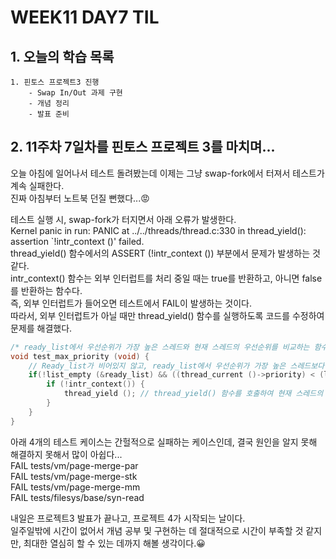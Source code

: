 # WEEK11 DAY7 TIL

## 1. 오늘의 학습 목록
```
1. 핀토스 프로젝트3 진행
    - Swap In/Out 과제 구현
    - 개념 정리
    - 발표 준비
```

## 2. 11주차 7일차를 핀토스 프로젝트 3를 마치며...
오늘 아침에 일어나서 테스트 돌려봤는데 이제는 그냥 swap-fork에서 터져서 테스트가 계속 실패한다.  
진짜 아침부터 노트북 던질 뻔했다...😡  

테스트 실행 시, swap-fork가 터지면서 아래 오류가 발생한다.  
Kernel panic in run: PANIC at ../../threads/thread.c:330 in thread_yield(): assertion `!intr_context ()' failed.  
thread_yield() 함수에서의 ASSERT (!intr_context ()) 부분에서 문제가 발생하는 것 같다.  
intr_context() 함수는 외부 인터럽트를 처리 중일 때는 true를 반환하고, 아니면 false를 반환하는 함수다.  
즉, 외부 인터럽트가 들어오면 테스트에서 FAIL이 발생하는 것이다.  
따라서, 외부 인터럽트가 아닐 때만 thread_yield() 함수를 실행하도록 코드를 수정하여 문제를 해결했다.  
```C
/* ready_list에서 우선순위가 가장 높은 스레드와 현재 스레드의 우선순위를 비교하는 함수 */
void test_max_priority (void) {
	// Ready_list가 비어있지 않고, ready_list에서 우선순위가 가장 높은 스레드보다 현재 스레드의 우선순위가 더 작은 경우
	if(!list_empty (&ready_list) && ((thread_current ()->priority) < (list_entry(list_front (&ready_list), struct thread, elem)->priority))) {
		if (!intr_context()) {
			thread_yield (); // thread_yield() 함수를 호출하여 현재 스레드의 CPU를 양보
		}
	}
}
```

아래 4개의 테스트 케이스는 간헐적으로 실패하는 케이스인데, 결국 원인을 알지 못해 해결하지 못해서 많이 아쉽다...  
FAIL tests/vm/page-merge-par  
FAIL tests/vm/page-merge-stk  
FAIL tests/vm/page-merge-mm  
FAIL tests/filesys/base/syn-read

내일은 프로젝트3 발표가 끝나고, 프로젝트 4가 시작되는 날이다.  
일주일밖에 시간이 없어서 개념 공부 및 구현하는 데 절대적으로 시간이 부족할 것 같지만, 최대한 열심히 할 수 있는 데까지 해볼 생각이다.😀